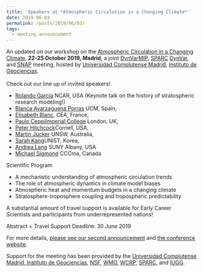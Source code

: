 ```yaml
---
title: 'Speakers at *Atmospheric Circulation in a Changing Climate*'
date: 2019-06-03
permalink: /posts/2019/06/03/
tags:
  - meeting announcement
---
```



An updated on our workshop on the [Atmospheric Circulation in a Changing Climate](https://www.sparc-climate.org/meetings/workshop-on-atmospheric-circulation-in-a-changing-climate/), **22-25 October 2019, Madrid**, a joint [DynVarMIP](http://www.sparcdynvar.org/), [SPARC](https://www.sparc-climate.org/) [DynVar](https://www.sparc-climate.org/activities/dynamical-variability/), and [SNAP](https://www.sparc-climate.org/activities/assessing-predictability/) meeting, hosted by [Universidad Complutense Madrid](https://www.ucm.es/), [Instituto de Geociencias](http://www.igeo.ucm-csic.es/en/).
<br/><br/>
Check out our line up of invited speakers!
* [Rolando Garcia](https://acomstaff.acom.ucar.edu/rgarcia/) NCAR, USA (Keynote talk on the history of stratospheric research modeling!)
* [Blanca Ayarzaguena Porras](http://www.stream-ucm.es/Blanca_Ayarzaguena.html)​ UCM, Spain,
* [Elisabeth Blanc](https://www.ctbto.org/specials/snt2017/bio-notes/elisabeth-blanc/),​ CEA, France,
* [Paulo Ceppi​ ​Imperial College](https://www.imperial.ac.uk/people/p.ceppi)​ London, ​UK,
* [Peter Hitchcock](https://blogs.cornell.edu/phitchcock/)​​ Cornell, USA,
* [Martin Jucker​](https://www.martinjucker.com/)​ UNSW, Australia,
* [Sarah Kang](https://sites.google.com/site/cdlunist/)​​ UNIST, Korea,
* [Andrea Lang​](http://www.atmos.albany.edu/facstaff/andrea/)​ SUNY Albany, USA
* [Michael Sigmond](https://profils-profiles.science.gc.ca/en/profile/dr-michael-sigmond)​ CCCma, Canada


Scientific Program
* A mechanistic understanding of atmospheric circulation trends
* The role of atmospheric dynamics in climate model biases
* Atmospheric heat and momentum budgets in a changing climate
* Stratosphere-troposphere coupling and tropospheric predictability

A substantial amount of travel support is available for Early Career Scientists and participants from underrepresented nations! 

Abstract + Travel Support Deadline: ​30 June 2019

For more details, [please see our second announcement](https://edwinpgerber.github.io/files/DynvarMIP-Madrid-Second_Announcment.pdf)  and [the conference website](https://www.sparc-climate.org/meetings/workshop-on-atmospheric-circulation-in-a-changing-climate/).

Support for the meeting has been provided by the [Universidad Complutense Madrid, Instituto de Geociencias](http://www.igeo.ucm-csic.es/en/), [NSF](https://www.nsf.gov/), [WMO](https://public.wmo.int/en), [WCRP](https://www.wcrp-climate.org/), [SPARC](https://www.sparc-climate.org/), and [IUGG](http://www.iugg.org/).





